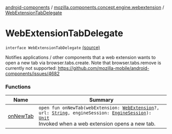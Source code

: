 [android-components](../../index.md) / [mozilla.components.concept.engine.webextension](../index.md) / [WebExtensionTabDelegate](./index.md)

# WebExtensionTabDelegate

`interface WebExtensionTabDelegate` [(source)](https://github.com/mozilla-mobile/android-components/blob/master/components/concept/engine/src/main/java/mozilla/components/concept/engine/webextension/WebExtensionTabDelegate.kt#L14)

Notifies applications / other components that a web extension wants to open a new tab via
browser.tabs.create. Note that browser.tabs.remove is currently not supported:
https://github.com/mozilla-mobile/android-components/issues/4682

### Functions

| Name | Summary |
|---|---|
| [onNewTab](on-new-tab.md) | `open fun onNewTab(webExtension: `[`WebExtension`](../-web-extension/index.md)`?, url: `[`String`](https://kotlinlang.org/api/latest/jvm/stdlib/kotlin/-string/index.html)`, engineSession: `[`EngineSession`](../../mozilla.components.concept.engine/-engine-session/index.md)`): `[`Unit`](https://kotlinlang.org/api/latest/jvm/stdlib/kotlin/-unit/index.html)<br>Invoked when a web extension opens a new tab. |
